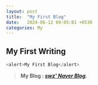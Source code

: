 ```yaml
---
layout: post
title:  "My First Blog"
date:   2024-06-12 09:05:01 +0530
categories: My
---
```

My First Writing
---

```javascript
<alert>My First Blog</alert>
```

> **My Blog : *[swz' Naver Blog][swz-naver].***


[swz-naver]: https://blog.naver.com/byswz